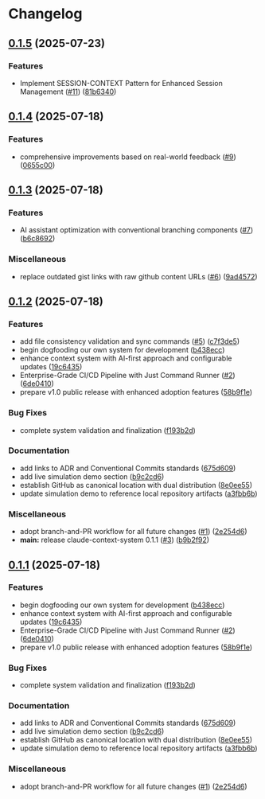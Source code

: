 # Changelog

## [0.1.5](https://github.com/joshrotenberg/claude-context-system/compare/claude-context-system-v0.1.4...claude-context-system-v0.1.5) (2025-07-23)


### Features

* Implement SESSION-CONTEXT Pattern for Enhanced Session Management ([#11](https://github.com/joshrotenberg/claude-context-system/issues/11)) ([81b6340](https://github.com/joshrotenberg/claude-context-system/commit/81b634097ade8ee05f23cbd63526f55412920fd5))

## [0.1.4](https://github.com/joshrotenberg/claude-context-system/compare/claude-context-system-v0.1.3...claude-context-system-v0.1.4) (2025-07-18)


### Features

* comprehensive improvements based on real-world feedback ([#9](https://github.com/joshrotenberg/claude-context-system/issues/9)) ([0655c00](https://github.com/joshrotenberg/claude-context-system/commit/0655c00ed91f08adf79f47e2bc9d37c1ae10bf94))

## [0.1.3](https://github.com/joshrotenberg/claude-context-system/compare/claude-context-system-v0.1.2...claude-context-system-v0.1.3) (2025-07-18)


### Features

* AI assistant optimization with conventional branching components ([#7](https://github.com/joshrotenberg/claude-context-system/issues/7)) ([b6c8692](https://github.com/joshrotenberg/claude-context-system/commit/b6c8692d31a10af19e43f66d51cf4c5d048a25ef))


### Miscellaneous

* replace outdated gist links with raw github content URLs ([#6](https://github.com/joshrotenberg/claude-context-system/issues/6)) ([9ad4572](https://github.com/joshrotenberg/claude-context-system/commit/9ad4572256dd262a90f795ec29140c30d3abe546))

## [0.1.2](https://github.com/joshrotenberg/claude-context-system/compare/claude-context-system-v0.1.1...claude-context-system-v0.1.2) (2025-07-18)


### Features

* add file consistency validation and sync commands ([#5](https://github.com/joshrotenberg/claude-context-system/issues/5)) ([c7f3de5](https://github.com/joshrotenberg/claude-context-system/commit/c7f3de558a8042df92f2b8115ca4c54ccdf185bf))
* begin dogfooding our own system for development ([b438ecc](https://github.com/joshrotenberg/claude-context-system/commit/b438eccf415e4299038a70dfc3f36cabcbbf5a88))
* enhance context system with AI-first approach and configurable updates ([19c6435](https://github.com/joshrotenberg/claude-context-system/commit/19c643544d6fc19f998f4d492a431a27b5f47628))
* Enterprise-Grade CI/CD Pipeline with Just Command Runner ([#2](https://github.com/joshrotenberg/claude-context-system/issues/2)) ([6de0410](https://github.com/joshrotenberg/claude-context-system/commit/6de0410f1bd45c7bf2167b169bff78dae1cbc586))
* prepare v1.0 public release with enhanced adoption features ([58b9f1e](https://github.com/joshrotenberg/claude-context-system/commit/58b9f1ecbeea11434f0b8c794b15d5c391909430))


### Bug Fixes

* complete system validation and finalization ([f193b2d](https://github.com/joshrotenberg/claude-context-system/commit/f193b2d806733f7bbfeda3257344cb3ee35e3148))


### Documentation

* add links to ADR and Conventional Commits standards ([675d609](https://github.com/joshrotenberg/claude-context-system/commit/675d609c2e6d16c2c18f25f3d3cdc97f25dc0e9a))
* add live simulation demo section ([b9c2cd6](https://github.com/joshrotenberg/claude-context-system/commit/b9c2cd64c3f831584c09ef5081f8c46dbcdcafee))
* establish GitHub as canonical location with dual distribution ([8e0ee55](https://github.com/joshrotenberg/claude-context-system/commit/8e0ee556e081ef3c015e2d1c7eb4fd8ad4e04d26))
* update simulation demo to reference local repository artifacts ([a3fbb6b](https://github.com/joshrotenberg/claude-context-system/commit/a3fbb6b6f47ed4ca86119dbfdc5ae50ceb5554c8))


### Miscellaneous

* adopt branch-and-PR workflow for all future changes ([#1](https://github.com/joshrotenberg/claude-context-system/issues/1)) ([2e254d6](https://github.com/joshrotenberg/claude-context-system/commit/2e254d61120c92785dcbe8ab496a2d907398bb6e))
* **main:** release claude-context-system 0.1.1 ([#3](https://github.com/joshrotenberg/claude-context-system/issues/3)) ([b9b2f92](https://github.com/joshrotenberg/claude-context-system/commit/b9b2f922383e6d45d7a7ac686672517e54fd9007))

## [0.1.1](https://github.com/joshrotenberg/claude-context-system/compare/claude-context-system-v0.1.0...claude-context-system-v0.1.1) (2025-07-18)


### Features

* begin dogfooding our own system for development ([b438ecc](https://github.com/joshrotenberg/claude-context-system/commit/b438eccf415e4299038a70dfc3f36cabcbbf5a88))
* enhance context system with AI-first approach and configurable updates ([19c6435](https://github.com/joshrotenberg/claude-context-system/commit/19c643544d6fc19f998f4d492a431a27b5f47628))
* Enterprise-Grade CI/CD Pipeline with Just Command Runner ([#2](https://github.com/joshrotenberg/claude-context-system/issues/2)) ([6de0410](https://github.com/joshrotenberg/claude-context-system/commit/6de0410f1bd45c7bf2167b169bff78dae1cbc586))
* prepare v1.0 public release with enhanced adoption features ([58b9f1e](https://github.com/joshrotenberg/claude-context-system/commit/58b9f1ecbeea11434f0b8c794b15d5c391909430))


### Bug Fixes

* complete system validation and finalization ([f193b2d](https://github.com/joshrotenberg/claude-context-system/commit/f193b2d806733f7bbfeda3257344cb3ee35e3148))


### Documentation

* add links to ADR and Conventional Commits standards ([675d609](https://github.com/joshrotenberg/claude-context-system/commit/675d609c2e6d16c2c18f25f3d3cdc97f25dc0e9a))
* add live simulation demo section ([b9c2cd6](https://github.com/joshrotenberg/claude-context-system/commit/b9c2cd64c3f831584c09ef5081f8c46dbcdcafee))
* establish GitHub as canonical location with dual distribution ([8e0ee55](https://github.com/joshrotenberg/claude-context-system/commit/8e0ee556e081ef3c015e2d1c7eb4fd8ad4e04d26))
* update simulation demo to reference local repository artifacts ([a3fbb6b](https://github.com/joshrotenberg/claude-context-system/commit/a3fbb6b6f47ed4ca86119dbfdc5ae50ceb5554c8))


### Miscellaneous

* adopt branch-and-PR workflow for all future changes ([#1](https://github.com/joshrotenberg/claude-context-system/issues/1)) ([2e254d6](https://github.com/joshrotenberg/claude-context-system/commit/2e254d61120c92785dcbe8ab496a2d907398bb6e))
